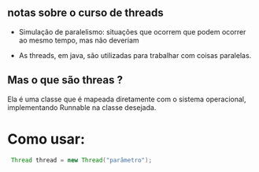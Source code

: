## notas sobre o curso de threads

- Simulação de paralelismo: situações que ocorrem que podem ocorrer ao mesmo tempo, mas não deveriam

- As threads, em java, são utilizadas para trabalhar com coisas paralelas.
## Mas o que são threas ?
Ela é uma  classe que é mapeada diretamente  com o sistema operacional, implementando Runnable na classe desejada.
# Como usar:

```Java
 Thread thread = new Thread("parâmetro");

```
